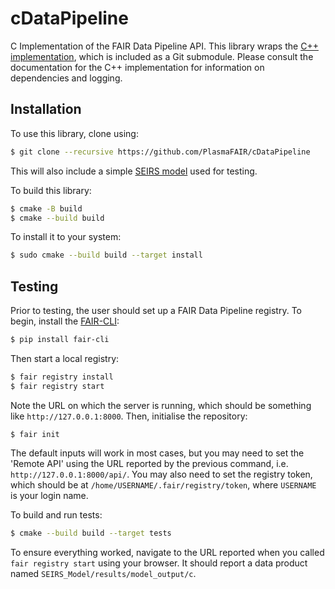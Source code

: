 # cDataPipeline

C Implementation of the FAIR Data Pipeline API. This library wraps the 
[C++ implementation](https://github.com/FAIRDataPipeline/cppDataPipeline), which is
included as a Git submodule. Please consult the documentation for the C++ implementation
for information on dependencies and logging.

## Installation

To use this library, clone using:

```bash
$ git clone --recursive https://github.com/PlasmaFAIR/cDataPipeline
```

This will also include a simple
[SEIRS model](https://github.com/PlasmaFAIR/cDataPipelineSimpleModel) used for testing.

To build this library:

```bash
$ cmake -B build
$ cmake --build build
```

To install it to your system:

```bash
$ sudo cmake --build build --target install
```

## Testing

Prior to testing, the user should set up a FAIR Data Pipeline registry. To begin,
install the [FAIR-CLI](https://github.com/FAIRDataPipeline/FAIR-CLI):

```bash
$ pip install fair-cli
```

Then start a local registry:

```bash
$ fair registry install
$ fair registry start
```

Note the URL on which the server is running, which should be something like
`http://127.0.0.1:8000`. Then, initialise the repository:

```
$ fair init
```

The default inputs will work in most cases, but you may need to set the 'Remote API'
using the URL reported by the previous command, i.e. `http://127.0.0.1:8000/api/`.
You may also need to set the registry token, which should be at
`/home/USERNAME/.fair/registry/token`, where `USERNAME` is your login name.

To build and run tests:

```bash
$ cmake --build build --target tests
```

To ensure everything worked, navigate to the URL reported when you called
`fair registry start` using your browser. It should report a data product named
`SEIRS_Model/results/model_output/c`.
